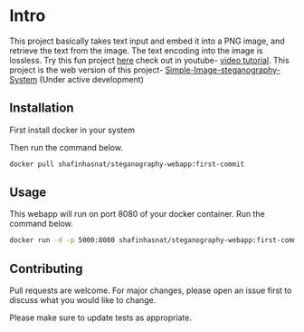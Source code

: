 # Intro

This project basically takes text input and embed it into a PNG image, and retrieve the text from the image. The text encoding into the image is lossless. Try this fun project [here](https://xelsteg.herokuapp.com) check out in youtube- [video tutorial](https://youtu.be/K04xY1empOA). This project is the web version of this project- [
Simple-Image-steganography-System](https://github.com/shafinhasnat/Simple-Image-steganography-System.git) (Under active development)


## Installation
First install docker in your system

Then run the command below.

```bash
docker pull shafinhasnat/steganography-webapp:first-commit
```

## Usage
This webapp will run on port 8080 of your docker container. Run the command below. 
```bash
docker run -d -p 5000:8080 shafinhasnat/steganography-webapp:first-commit
```


## Contributing
Pull requests are welcome. For major changes, please open an issue first to discuss what you would like to change.

Please make sure to update tests as appropriate.
